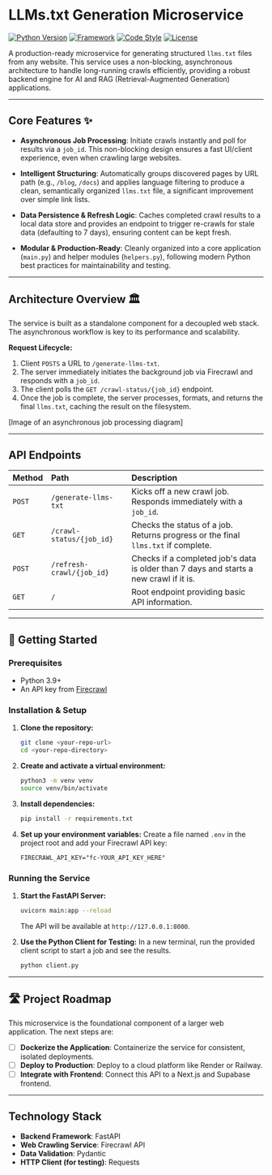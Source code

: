 <!-- @format -->

# LLMs.txt Generation Microservice

[![Python Version](https://img.shields.io/badge/python-3.9+-blue.svg)](https://www.python.org/downloads/)
[![Framework](https://img.shields.io/badge/Framework-FastAPI-blue)](https://fastapi.tiangolo.com/)
[![Code Style](https://img.shields.io/badge/code%20style-black-000000.svg)](https://github.com/psf/black)
[![License](https://img.shields.io/badge/License-MIT-green.svg)](https://opensource.org/licenses/MIT)

A production-ready microservice for generating structured `llms.txt` files from any website. This service uses a non-blocking, asynchronous architecture to handle long-running crawls efficiently, providing a robust backend engine for AI and RAG (Retrieval-Augmented Generation) applications.

---

## Core Features ✨

- **Asynchronous Job Processing**: Initiate crawls instantly and poll for results via a `job_id`. This non-blocking design ensures a fast UI/client experience, even when crawling large websites.

- **Intelligent Structuring**: Automatically groups discovered pages by URL path (e.g., `/blog`, `/docs`) and applies language filtering to produce a clean, semantically organized `llms.txt` file, a significant improvement over simple link lists.

- **Data Persistence & Refresh Logic**: Caches completed crawl results to a local data store and provides an endpoint to trigger re-crawls for stale data (defaulting to 7 days), ensuring content can be kept fresh.

- **Modular & Production-Ready**: Cleanly organized into a core application (`main.py`) and helper modules (`helpers.py`), following modern Python best practices for maintainability and testing.

---

## Architecture Overview 🏛️

The service is built as a standalone component for a decoupled web stack. The asynchronous workflow is key to its performance and scalability.

**Request Lifecycle:**

1.  Client `POSTS` a URL to `/generate-llms-txt`.
2.  The server immediately initiates the background job via Firecrawl and responds with a `job_id`.
3.  The client polls the `GET /crawl-status/{job_id}` endpoint.
4.  Once the job is complete, the server processes, formats, and returns the final `llms.txt`, caching the result on the filesystem.

[Image of an asynchronous job processing diagram]

---

## API Endpoints

| Method | Path                      | Description                                                                            |
| :----- | :------------------------ | :------------------------------------------------------------------------------------- |
| `POST` | `/generate-llms-txt`      | Kicks off a new crawl job. Responds immediately with a `job_id`.                       |
| `GET`  | `/crawl-status/{job_id}`  | Checks the status of a job. Returns progress or the final `llms.txt` if complete.      |
| `POST` | `/refresh-crawl/{job_id}` | Checks if a completed job's data is older than 7 days and starts a new crawl if it is. |
| `GET`  | `/`                       | Root endpoint providing basic API information.                                         |

---

## 🚀 Getting Started

### Prerequisites

- Python 3.9+
- An API key from [Firecrawl](https://www.firecrawl.dev/)

### Installation & Setup

1.  **Clone the repository:**

    ```bash
    git clone <your-repo-url>
    cd <your-repo-directory>
    ```

2.  **Create and activate a virtual environment:**

    ```bash
    python3 -m venv venv
    source venv/bin/activate
    ```

3.  **Install dependencies:**

    ```bash
    pip install -r requirements.txt
    ```

4.  **Set up your environment variables:**
    Create a file named `.env` in the project root and add your Firecrawl API key:
    ```env
    FIRECRAWL_API_KEY="fc-YOUR_API_KEY_HERE"
    ```

### Running the Service

1.  **Start the FastAPI Server:**

    ```bash
    uvicorn main:app --reload
    ```

    The API will be available at `http://127.0.0.1:8000`.

2.  **Use the Python Client for Testing:**
    In a new terminal, run the provided client script to start a job and see the results.
    ```bash
    python client.py
    ```

---

## 🛣️ Project Roadmap

This microservice is the foundational component of a larger web application. The next steps are:

- [ ] **Dockerize the Application**: Containerize the service for consistent, isolated deployments.
- [ ] **Deploy to Production**: Deploy to a cloud platform like Render or Railway.
- [ ] **Integrate with Frontend**: Connect this API to a Next.js and Supabase frontend.

---

## Technology Stack

- **Backend Framework**: FastAPI
- **Web Crawling Service**: Firecrawl API
- **Data Validation**: Pydantic
- **HTTP Client (for testing)**: Requests
